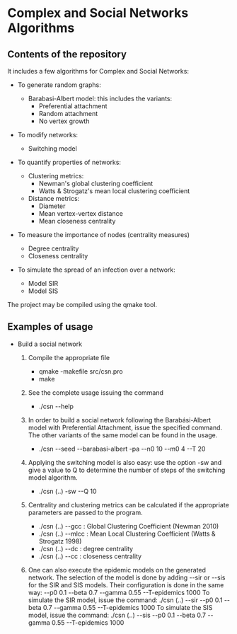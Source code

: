 # Complex and Social Networks Algorithms

## Contents of the repository

It includes a few algorithms for Complex and Social Networks:
+ To generate random graphs:
	- Barabasi-Albert model: this includes the variants:
		- Preferential attachment
		- Random attachment
		- No vertex growth

+ To modify networks:
	- Switching model

+ To quantify properties of networks:
	- Clustering metrics:
		- Newman's global clustering coefficient
		- Watts & Strogatz's mean local clustering coefficient
	- Distance metrics:
		- Diameter
		- Mean vertex-vertex distance
		- Mean closeness centrality

+ To measure the importance of nodes (centrality measures)
	- Degree centrality
	- Closeness centrality

+ To simulate the spread of an infection over a network:
	- Model SIR
	- Model SIS

The project may be compiled using the qmake tool.

## Examples of usage

+ Build a social network
	1. Compile the appropriate file
		- qmake -makefile src/csn.pro
		- make
		
	2. See the complete usage issuing the command
		- ./csn --help
		
	3. In order to build a social network following the Barabási-Albert
	model with Preferential Attachment, issue the specified command.
	The other variants of the same model can be found in the usage.
		- ./csn --seed --barabasi-albert -pa --n0 10 --m0 4 --T 20
	
	4. Applying the switching model is also easy: use the option -sw and give
	a value to Q to determine the number of steps of the switching model algorithm.
		- ./csn (..) -sw --Q 10 

	5. Centrality and clustering metrics can be calculated if the appropriate
	parameters are passed to the program.
		- ./csn (..) --gcc		: Global Clustering Coefficient (Newman 2010)
		- ./csn (..) --mlcc		: Mean Local Clustering Coefficient (Watts & Strogatz 1998)
		- ./csn (..) --dc		: degree centrality
		- ./csn (..) --cc		: closeness centrality

	6. One can also execute the epidemic models on the generated network.
	The selection of the model is done by adding --sir or --sis for the
	SIR and SIS models. Their configuration is done in the same way:
		--p0 0.1 --beta 0.7 --gamma 0.55 --T-epidemics 1000
	To simulate the SIR model, issue the command:
		./csn (..) --sir --p0 0.1 --beta 0.7 --gamma 0.55 --T-epidemics 1000
	To simulate the SIS model, issue the command:
		./csn (..) --sis --p0 0.1 --beta 0.7 --gamma 0.55 --T-epidemics 1000
